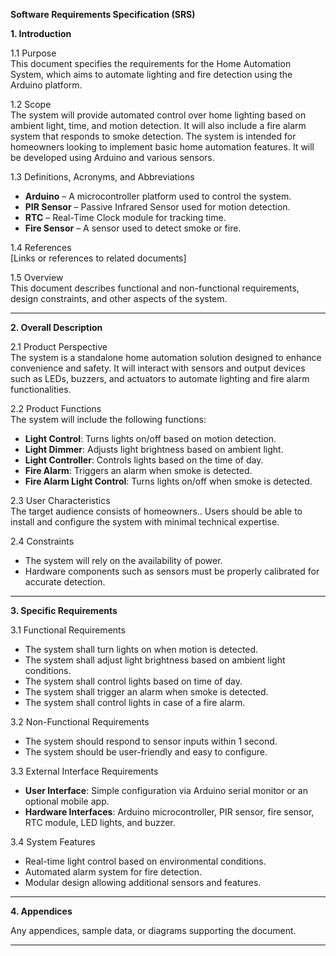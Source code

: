 **Software Requirements Specification (SRS)**

**1. Introduction**

1.1 Purpose  
This document specifies the requirements for the Home Automation System, which aims to automate lighting and fire detection using the Arduino platform.

1.2 Scope  
The system will provide automated control over home lighting based on ambient light, time, and motion detection. It will also include a fire alarm system that responds to smoke detection. The system is intended for homeowners looking to implement basic home automation features. It will be developed using Arduino and various sensors.

1.3 Definitions, Acronyms, and Abbreviations  
- **Arduino** – A microcontroller platform used to control the system.  
- **PIR Sensor** – Passive Infrared Sensor used for motion detection.  
- **RTC** – Real-Time Clock module for tracking time.  
- **Fire Sensor** – A sensor used to detect smoke or fire.  

1.4 References  
[Links or references to related documents]

1.5 Overview  
This document describes functional and non-functional requirements, design constraints, and other aspects of the system.

---

**2. Overall Description**

2.1 Product Perspective  
The system is a standalone home automation solution designed to enhance convenience and safety. It will interact with sensors and output devices such as LEDs, buzzers, and actuators to automate lighting and fire alarm functionalities.

2.2 Product Functions  
The system will include the following functions:  
- **Light Control**: Turns lights on/off based on motion detection.  
- **Light Dimmer**: Adjusts light brightness based on ambient light.  
- **Light Controller**: Controls lights based on the time of day.  
- **Fire Alarm**: Triggers an alarm when smoke is detected.  
- **Fire Alarm Light Control**: Turns lights on/off when smoke is detected.  

2.3 User Characteristics  
The target audience consists of homeowners.. Users should be able to install and configure the system with minimal technical expertise.

2.4 Constraints  
- The system will rely on the availability of power.
- Hardware components such as sensors must be properly calibrated for accurate detection.

---

**3. Specific Requirements**

3.1 Functional Requirements  
- The system shall turn lights on when motion is detected.
- The system shall adjust light brightness based on ambient light conditions.
- The system shall control lights based on time of day.
- The system shall trigger an alarm when smoke is detected.
- The system shall control lights in case of a fire alarm.

3.2 Non-Functional Requirements  
- The system should respond to sensor inputs within 1 second.
- The system should be user-friendly and easy to configure.

3.3 External Interface Requirements  
- **User Interface**: Simple configuration via Arduino serial monitor or an optional mobile app.
- **Hardware Interfaces**: Arduino microcontroller, PIR sensor, fire sensor, RTC module, LED lights, and buzzer.

3.4 System Features  
- Real-time light control based on environmental conditions.
- Automated alarm system for fire detection.
- Modular design allowing additional sensors and features.

---

**4. Appendices**

Any appendices, sample data, or diagrams supporting the document.

---



